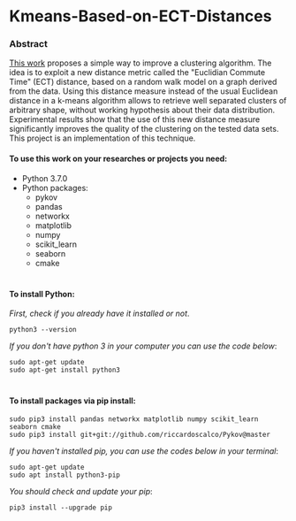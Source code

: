 # Kmeans-Based-on-ECT-Distances

### Abstract
[This work](https://perso.uclouvain.be/michel.verleysen/papers/esann05ly.pdf) proposes a simple way to improve a clustering algorithm. The idea is to exploit a new distance metric called the "Euclidian Commute Time" (ECT) distance, based on a random walk model on a graph derived from the data. Using this distance measure instead of the usual Euclidean distance in a k-means algorithm allows to retrieve well separated clusters of arbitrary shape, without working hypothesis about their data distribution. Experimental results show that the use of this new distance measure significantly improves the quality of the clustering on the tested data sets. This project is an implementation of this technique.

#### To use this work on your researches or projects you need:
* Python 3.7.0
* Python packages:
	* pykov
	* pandas
	* networkx
	* matplotlib
	* numpy
	* scikit_learn
	* seaborn
	* cmake

#

#### To install Python:
_First, check if you already have it installed or not_.
~~~~
python3 --version
~~~~
_If you don't have python 3 in your computer you can use the code below_:
~~~~
sudo apt-get update
sudo apt-get install python3
~~~~
#

#### To install packages via pip install:
~~~~
sudo pip3 install pandas networkx matplotlib numpy scikit_learn seaborn cmake
sudo pip3 install git+git://github.com/riccardoscalco/Pykov@master
~~~~
_If you haven't installed pip, you can use the codes below in your terminal_:
~~~~
sudo apt-get update
sudo apt install python3-pip
~~~~
_You should check and update your pip_:
~~~~
pip3 install --upgrade pip
~~~~
#
